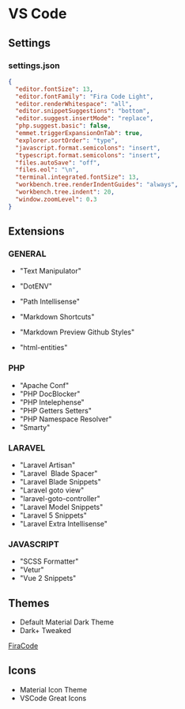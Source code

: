# VS Code

## Settings

### settings.json

```JSON
{
  "editor.fontSize": 13,
  "editor.fontFamily": "Fira Code Light",
  "editor.renderWhitespace": "all",
  "editor.snippetSuggestions": "bottom",
  "editor.suggest.insertMode": "replace",
  "php.suggest.basic": false,
  "emmet.triggerExpansionOnTab": true,
  "explorer.sortOrder": "type",
  "javascript.format.semicolons": "insert",
  "typescript.format.semicolons": "insert",
  "files.autoSave": "off",
  "files.eol": "\n",
  "terminal.integrated.fontSize": 13,
  "workbench.tree.renderIndentGuides": "always",
  "workbench.tree.indent": 20,
  "window.zoomLevel": 0.3
}
```

## Extensions

### GENERAL
- "Text Manipulator"
- "DotENV"
- "Path Intellisense"

- "Markdown Shortcuts"
- "Markdown Preview Github Styles"

- "html-entities"

### PHP
- "Apache Conf"
- "PHP DocBlocker"
- "PHP Intelephense"
- "PHP Getters Setters"
- "PHP Namespace Resolver"
- "Smarty"

### LARAVEL
- "Laravel Artisan" 
- "Laravel  Blade Spacer"
- "Laravel Blade Snippets"
- "Laravel goto view"
- "laravel-goto-controller"
- "Laravel Model Snippets"
- "Laravel 5 Snippets"	
- "Laravel Extra Intellisense"

### JAVASCRIPT
- "SCSS Formatter"
- "Vetur"
- "Vue 2 Snippets"

## Themes
- Default Material Dark Theme
- Dark+ Tweaked

[FiraCode](https://github.com/tonsky/FiraCode/wiki/VS-Code-Instructions)

## Icons
- Material Icon Theme
- VSCode Great Icons
